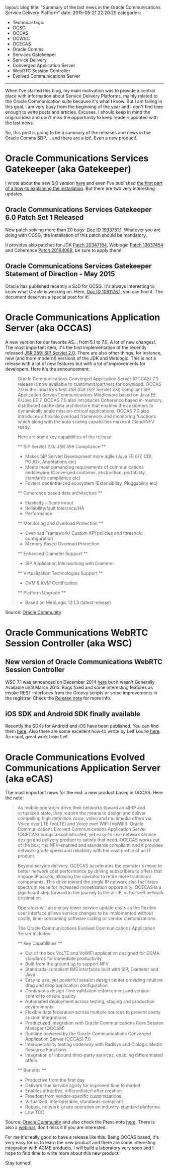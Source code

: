 layout: blog
title: "Summary of the last news in the Oracle Communications Service Delivery Platform"
date: 2015-05-21 22:20:29
categories:
- Technical
tags:
- OCSG
- OCCAS
- OCWSC
- OCECAS
- Oracle Comms
- Services Gatekeeper
- Service Delivery
- Converged Application Server
- WebRTC Session Controller
- Evolved Communications Server
---

When I've started this blog, my main motivation was to provide a central place with information about Service Delivery Platforms, mainly related to the Oracle Communication suite because it's what I know. But I am failing in this goal. I am very busy from the beginning of the year and I don't find time enough to write posts and articles. Excuses. I should keep in mind the original idea and don't miss the opportunity to keep readers updated with the last news.

So, this post is going to be a summary of the releases and news in the Oracle Comms SDP.... and there are a lot!. Even a new product!. 

# Oracle Communications Services Gatekeeper (aka Gatekeeper)

I wrote about the new 6.0 version [here](/2015/01/23/OCSG-6-0v1-generally-available-new-features-introduction/) and even I've published [the first part of a how-to explaining the installation](/2015/04/30/Services-Gatekeeper-6-installed-in-fifteen-minutes-is-it-possible-Part-1/). But there are two very interesting updates.

## Oracle Communications Services Gatekeeper 6.0 Patch Set 1 Released

New patch solving more than 20 bugs: [Doc ID 1993751.1](https://support.oracle.com/epmos/faces/DocumentDisplay?_afrLoop=447946421774684&id=1993751.1&_afrWindowMode=0&_adf.ctrl-state=1de1letpct_4). Whatever you are doing with OCSG, the installation of this patch should be mandatory.

It provides also patches for JDK [Patch 20347164](https://support.oracle.com/epmos/faces/ui/patch/PatchDetail.jspx?parent=DOCUMENT&sourceId=1993751.1&patchId=20347164), Weblogic [Patch 19637454](https://support.oracle.com/epmos/faces/ui/patch/PatchDetail.jspx?parent=DOCUMENT&sourceId=1993751.1&patchId=19637454) and Coherence [Patch 20164069](https://support.oracle.com/epmos/faces/ui/patch/PatchDetail.jspx?parent=DOCUMENT&sourceId=1993751.1&patchId=20164069), be sure to apply them!

## Oracle Communications Services Gatekeeper Statement of Direction - May 2015 

Oracle has published recently a SoD for OCSG. It's always interesting to know what Oracle is working on. Here, [Doc ID 1081178.1](https://support.oracle.com/epmos/faces/DocumentDisplay?_afrLoop=448644669159009&id=1081178.1&_afrWindowMode=0&_adf.ctrl-state=1de1letpct_78), you can find it. The document deserves a special post for it!.

# Oracle Communications Application Server (aka OCCAS)

A new version for our favorite AS... from 5.1 to 7.0. A lot of new changes!. The most important item, it's the first implementation of the recently released [JSR 359: SIP Servlet 2.0](https://www.jcp.org/en/jsr/detail?id=359). There are also other things, for instance, new (and more modern!) versions of the JDK and Weblogic. This is not a release with a lot of new features but with a lot of improvements for developers. Here it's the announcement:  

> Oracle Communications Converged Application Server (OCCAS) 7.0 release is now available to customers/partners for download. OCCAS 7.0 is the industry’s first JSR 359 (SIP Servlet 2.0) compliant SIP Application Server/Communications Middleware based on Java EE 6/Java EE 7.  OCCAS 7.0 also introduces Coherence based in-memory, distributed cache data architecture that enables the customers to dynamically scale mission-critical applications.  OCCAS 7.0 also introduces a flexible overload framework and monitoring functions which along with the auto scaling capabilities makes it Cloud/NFV ready. 
>
> Here are some key capabilities of the release:
>
> ** SIP Servlet 2.0/ JSR 359 Compliance **
>    * Makes SIP Servlet Development more agile  (Java EE 6/7, CDI, POJOs, Annotations etc)
>    * Meets most demanding requirements of communications middleware (Converged container, abstraction, portability, standards compliance etc)
>    * Fosters decentralized ecosystem  (Extensibility, Pluggability etc)
>
> ** Coherence based data architecture **
>    * Elasticity – Scale in/out
>    * Reliability/fault tolerance/HA
>    * Performance
>
> ** Monitoring and Overload Protection **
>    * Overload Framework/ Custom KPI policies and threshold configuration
>    * Memory Based Overload Protection
>
> ** Enhanced Diameter Support **
>    * SIP Application Interworking with Diameter
>
> ** Virtualization Technologies Support **
>    * OVM & KVM Certification
>
> ** Platform Upgrade **
>    * Based on WebLogic 12.1.3  (latest release)

Source: [Oracle Community](https://community.oracle.com/docs/DOC-913298?sr=inbox&ru=831131)

# Oracle Communications WebRTC Session Controller (aka WSC)

## New version of Oracle Communications WebRTC Session Controller

WSC 7.1 was announced on December 2014 [here](http://www.oracle.com/us/corporate/press/2391012?rssid=rss_ocom_pr) but it wasn't Generally Available until March 2015. Bugs fixed and some interesting features as invoke REST interfaces from the Groovy scripts or some improvements in the registrar. Check the [Release note](http://docs.oracle.com/cd/E55119_01/doc.71/e55133/toc.htm) for more info.

## iOS SDK and Android SDK finally available

Recently the SDKs for Android and iOS have been published. You can find them [here](http://www.oracle.com/technetwork/developer-tools/webrtc-2525637.html). Also there are some excellent how-to wrote by Leif Lourie [here](https://apexapps.oracle.com/pls/apex/f?p=44785:2:109737384896297:::2,CIR,RIR:P2_PRODUCT_ID,P2_RELEASE_ID:3479). As usual, great work from Leif.

# Oracle Communications Evolved Communications Application Server (aka eCAS)

The most important news for the end: a new product based in OCCAS. Here the note:

>As mobile operators drive their networks toward an all-IP and virtualized state, they require the means to design and deliver compelling high definition voice, video and multimedia offers via Voice over LTE (VoLTE) and Voice over WiFi (VoWiFi). Oracle Communications Evolved Communications Application Server (OCECAS) brings a sophisticated, yet easy-to-use network service design and delivery product to satisfy that need. OCECAS works out of the box; it is NFV-enabled and standards compliant; and it provides network-grade speed and reliability with the cost profile of an IT product. 
>
>Beyond service delivery, OCECAS accelerates the operator's move to better network cost performance by driving subscribers to offers that engage IP assets, allowing the operator to retire more traditional components. This drive toward the single IP network also facilitates spectrum reuse for increased monetization opportunity. OCECAS is a significant step forward in the journey to the all-IP, virtualized network destination. 
>
> Operators will also enjoy lower service update costs as the flexible user interface allows service changes to be implemented without costly, time-consuming software coding or vendor customizations.
>
> The Oracle Communications Evolved Communications Application Server includes:
>
> ** Key Capabilities **
> - Out of the box VoLTE and VoWiFi application designed for GSMA standards for immediate productivity
> - Built from the ground up to support NFV
> - Standards-compliant IMS interfaces built with SIP, Diameter and Java
> - Easy to use, yet powerful session design center providing intuitive drag and drop application configuration
> - Continuous design-time validation enforcement and version control to ensure quality
> - Automated deployment across testing, staging and production environments
> - Flexible data federation across multiple sources to prevent costly custom integrations
> - Productized integration with Oracle Communications Core Session Manager (OCCSM)
> - Runtime powered by the Oracle Communications Converged Application Server (OCCAS) 7.0
> - Interoperability testing underway with Radisys and Dialogic Media Resource Functions
> - Integration of inbound third-party services, enabling differentiated offers
>
> ** Benefits **
> - Productive from the first day
> - Delivers true service agility for improved time to market
> - Enables attractive, differentiated offer creation
> - Freedom from vendor-specific customizations
> - Virtualized, interoperable, standards-compliant
> - Robust, network-grade operation on industry-standard platforms
> - Low TCO

Source: [Oracle Community](https://community.oracle.com/docs/DOC-913067?sr=inbox&ru=831131) and also check the Press note [here](http://www.oracle.com/us/corporate/press/2526355?rssid=rss_ocom_pr). There is also a [webinar](https://eventreg.oracle.com/profile/web/index.cfm?PKwebID=0x22479021e2&varPage=home), don't miss it if you are interested.

For me it's really good to have a release like this. Being OCCAS based, it's very easy for us to learn the new product and there are some interesting integration with ACME products. I will build a laboratory very soon and I hope to find time to write more about this new product.

Stay tunned!
